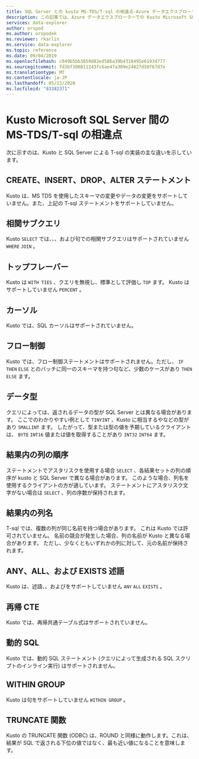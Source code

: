 ```yaml
---
title: SQL Server との kusto MS-TDS/T-sql の相違点-Azure データエクスプローラー
description: この記事では、Azure データエクスプローラーでの Kusto Microsoft SQL Server 間の MS TDS/T-sql の違いについて説明します。
services: data-explorer
author: orspod
ms.author: orspodek
ms.reviewer: rkarlin
ms.service: data-explorer
ms.topic: reference
ms.date: 09/04/2019
ms.openlocfilehash: c949b5bb3659d82ed586a39b4310495e61934777
ms.sourcegitcommit: fd3bf300811243fc6ae47a309e24027d50f67d7e
ms.translationtype: MT
ms.contentlocale: ja-JP
ms.lasthandoff: 05/13/2020
ms.locfileid: "83382371"
---
```

# <a name="ms-tdst-sql-differences-between-kusto-microsoft-sql-server"></a>Kusto Microsoft SQL Server 間の MS-TDS/T-sql の相違点

次に示すのは、Kusto と SQL Server による T-sql の実装の主な違いを示しています。

## <a name="create-insert-drop-alter-statements"></a>CREATE、INSERT、DROP、ALTER ステートメント

Kusto は、MS TDS を使用したスキーマの変更やデータの変更をサポートしていません。また、上記の T-sql ステートメントをサポートしていません。

## <a name="correlated-sub-queries"></a>相関サブクエリ

Kusto `SELECT` では、、、および句での相関サブクエリはサポートされていません `WHERE` `JOIN` 。

## <a name="top-flavors"></a>トップフレーバー

Kusto は `WITH TIES` 、クエリを無視し、標準として評価し `TOP` ます。
Kusto はサポートしていません `PERCENT` 。

## <a name="cursors"></a>カーソル

Kusto では、SQL カーソルはサポートされていません。

## <a name="flow-control"></a>フロー制御

Kusto では、フロー制御ステートメントはサポートされません。ただし、 `IF` `THEN` `ELSE` とのバッチに同一のスキーマを持つ句など、少数のケースがあり `THEN` `ELSE` ます。

## <a name="data-types"></a>データ型

クエリによっては、返されるデータの型が SQL Server とは異なる場合があります。
ここでのわかりやすい例として `TINYINT` 、Kusto に相当するやなどの型があり `SMALLINT` ます。 したがって、型または型の値を予期しているクライアントは、 `BYTE` `INT16` 値または値を取得することがあり `INT32` `INT64` ます。

## <a name="column-order-in-results"></a>結果内の列の順序

ステートメントでアスタリスクを使用する場合 `SELECT` 、各結果セットの列の順序が kusto と SQL Server で異なる場合があります。 このような場合、列名を使用するクライアントの方が適しています。
ステートメントにアスタリスク文字がない場合は `SELECT` 、列の序数が保持されます。

## <a name="columns-name-in-results"></a>結果内の列名

T-sql では、複数の列が同じ名前を持つ場合があります。 これは Kusto では許可されていません。
名前の競合が発生した場合、列の名前が Kusto と異なる場合があります。
ただし、少なくともいずれかの列に対して、元の名前が保持されます。

## <a name="any-all-and-exists-predicates"></a>ANY、ALL、および EXISTS 述語

Kusto は、述語、、およびをサポートしていません `ANY` `ALL` `EXISTS` 。

## <a name="recursive-ctes"></a>再帰 CTE

Kusto では、再帰共通テーブル式はサポートされていません。

## <a name="dynamic-sql"></a>動的 SQL

Kusto では、動的 SQL ステートメント (クエリによって生成される SQL スクリプトのインライン実行) はサポートされません。

## <a name="within-group"></a>WITHIN GROUP

Kusto は句をサポートしていません `WITHIN GROUP` 。

## <a name="truncate-function"></a>TRUNCATE 関数

Kusto の TRUNCATE 関数 (ODBC) は、ROUND と同様に動作します。これは、結果が SQL で返される下位の値ではなく、最も近い値になることを意味します。